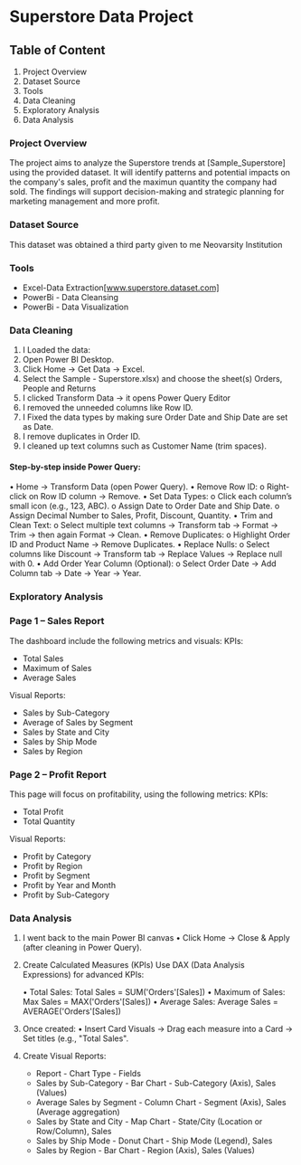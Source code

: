 # Superstore Data Project
## Table of Content 
1. Project Overview
2. Dataset Source
3. Tools
4. Data Cleaning
5. Exploratory Analysis
6.  Data Analysis


### Project Overview
The project aims to analyze the Superstore trends at [Sample_Superstore]
using the provided dataset.
It will identify patterns and potential impacts on the company's sales, profit and the maximun quantity 
the company had sold.
The findings will support decision-making and strategic planning for marketing management and more profit.

### Dataset Source
This dataset was obtained a third party given to me Neovarsity Institution

### Tools
- Excel-Data Extraction[www.superstore.dataset.com]
- PowerBi - Data Cleansing
- PowerBi - Data Visualization

### Data Cleaning
1. 	I Loaded the data:
2.	Open Power BI Desktop.
3.	Click Home → Get Data → Excel.
4.	Select the Sample - Superstore.xlsx) and choose the sheet(s) Orders, People and Returns
5.	I clicked Transform Data → it opens Power Query Editor
6.	I removed the unneeded columns like Row ID.
7.	I Fixed the data types by making sure Order Date and Ship Date are set as Date.
8.	I remove duplicates in Order ID.
9.	I cleaned up text columns such as Customer Name (trim spaces).

#### Step-by-step inside Power Query:
•	Home → Transform Data (open Power Query).
•	Remove Row ID:
   o	Right-click on Row ID column → Remove.
•	Set Data Types:
   o	Click each column’s small icon (e.g., 123, ABC).
   o	Assign Date to Order Date and Ship Date.
   o	Assign Decimal Number to Sales, Profit, Discount, Quantity.
•	Trim and Clean Text:
   o	Select multiple text columns → Transform tab → Format → Trim → then again Format → Clean.
•	Remove Duplicates:
   o	Highlight Order ID and Product Name → Remove Duplicates.
•	Replace Nulls:
   o	Select columns like Discount → Transform tab → Replace Values → Replace null with 0.
•	Add Order Year Column (Optional):
  o	Select Order Date → Add Column tab → Date → Year → Year.


### Exploratory Analysis
### Page 1 – Sales Report
The dashboard include the following metrics and visuals:
KPIs:
- Total Sales
-	Maximum of Sales
-	Average Sales
  
Visual Reports:
-	Sales by Sub-Category
-	Average of Sales by Segment
-	Sales by State and City
-	Sales by Ship Mode
-	Sales by Region

### Page 2 – Profit Report
This page will focus on profitability, using the following metrics:
KPIs:
-	Total Profit
-	Total Quantity
  
Visual Reports:
-	Profit by Category
-	Profit by Region
-	Profit by Segment
-	Profit by Year and Month
-	Profit by Sub-Category

  ### Data Analysis
  1. I went back to the main Power BI canvas
      •	Click Home → Close & Apply (after cleaning in Power Query).
 2.  Create Calculated Measures (KPIs)
      Use DAX (Data Analysis Expressions) for advanced KPIs:

     •	Total Sales:
           Total Sales = SUM('Orders'[Sales])
     •	Maximum of Sales:
           Max Sales = MAX('Orders'[Sales])
     •	Average Sales:
          Average Sales = AVERAGE('Orders'[Sales])
     
 3.    Once created:
     •	Insert Card Visuals → Drag each measure into a Card → Set titles (e.g., "Total Sales".
 4. Create Visual Reports:
    
      * Report                    - Chart Type   	  - Fields
    
     - Sales by Sub-Category	   - Bar Chart     -	Sub-Category (Axis), Sales (Values)
     - Average Sales by Segment -	Column Chart -	Segment (Axis), Sales (Average aggregation)
     - Sales by State and City  -	Map Chart    -	State/City (Location or Row/Column), Sales
     - Sales by Ship Mode       - Donut Chart	   - Ship Mode (Legend), Sales
     - Sales by Region	         - Bar Chart      -	Region (Axis), Sales (Values)
